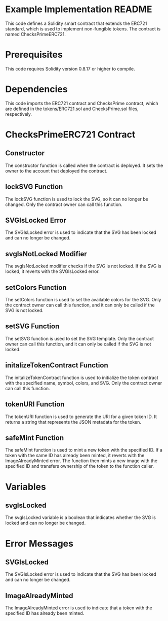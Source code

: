 # Example Implementation README
This code defines a Solidity smart contract that extends the ERC721 standard, which is used to implement non-fungible tokens. The contract is named ChecksPrimeERC721.

# Prerequisites
This code requires Solidity version 0.8.17 or higher to compile.

# Dependencies
This code imports the ERC721 contract and ChecksPrime contract, which are defined in the tokens/ERC721.sol and ChecksPrime.sol files, respectively.

# ChecksPrimeERC721 Contract
## Constructor
The constructor function is called when the contract is deployed. It sets the owner to the account that deployed the contract.

## lockSVG Function
The lockSVG function is used to lock the SVG, so it can no longer be changed. Only the contract owner can call this function.

## SVGIsLocked Error
The SVGIsLocked error is used to indicate that the SVG has been locked and can no longer be changed.

## svgIsNotLocked Modifier
The svgIsNotLocked modifier checks if the SVG is not locked. If the SVG is locked, it reverts with the SVGIsLocked error.

## setColors Function
The setColors function is used to set the available colors for the SVG. Only the contract owner can call this function, and it can only be called if the SVG is not locked.

## setSVG Function
The setSVG function is used to set the SVG template. Only the contract owner can call this function, and it can only be called if the SVG is not locked.

## initalizeTokenContract Function
The initalizeTokenContract function is used to initialize the token contract with the specified name, symbol, colors, and SVG. Only the contract owner can call this function.

## tokenURI Function
The tokenURI function is used to generate the URI for a given token ID. It returns a string that represents the JSON metadata for the token.

## safeMint Function
The safeMint function is used to mint a new token with the specified ID. If a token with the same ID has already been minted, it reverts with the ImageAlreadyMinted error. The function then mints a new image with the specified ID and transfers ownership of the token to the function caller.

# Variables
## svgIsLocked
The svgIsLocked variable is a boolean that indicates whether the SVG is locked and can no longer be changed.

# Error Messages
## SVGIsLocked
The SVGIsLocked error is used to indicate that the SVG has been locked and can no longer be changed.

## ImageAlreadyMinted
The ImageAlreadyMinted error is used to indicate that a token with the specified ID has already been minted.